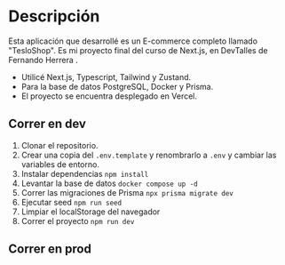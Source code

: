# Descripción

Esta aplicación que desarrollé es un E-commerce completo llamado "TesloShop". Es mi proyecto final del curso de Next.js, en DevTalles de Fernando Herrera .

- Utilicé Next.js, Typescript, Tailwind y Zustand.
- Para la base de datos PostgreSQL, Docker y Prisma.
- El proyecto se encuentra desplegado en Vercel.

## Correr en dev

1. Clonar el repositorio.
2. Crear una copia del `.env.template` y renombrarlo a `.env` y cambiar las variables de entorno.
3. Instalar dependencias `npm install`
4. Levantar la base de datos `docker compose up -d`
5. Correr las migraciones de Prisma `npx prisma migrate dev`
6. Ejecutar seed `npm run seed`
7. Limpiar el localStorage del navegador
8. Correr el proyecto `npm run dev`

## Correr en prod
